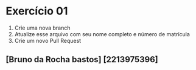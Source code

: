 # Exercício 01

1. Crie uma nova branch
2. Atualize esse arquivo com seu nome completo e número de matrícula
2. Crie um novo Pull Request

## [Bruno da Rocha bastos] [2213975396]
